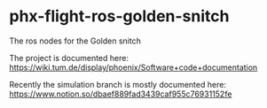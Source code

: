 # phx-flight-ros-golden-snitch
The ros nodes for the Golden snitch

The project is documented here: https://wiki.tum.de/display/phoenix/Software+code+documentation

Recently the simulation branch is mostly documented here: https://www.notion.so/dbaef889fad3439caf955c76931152fe

